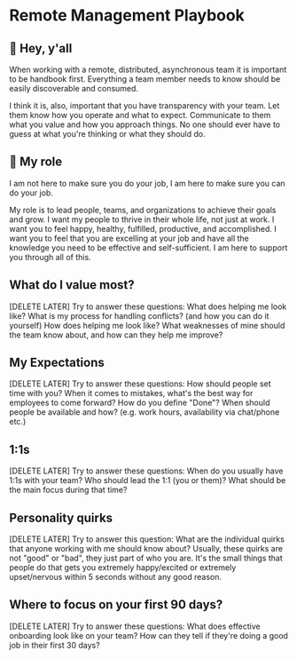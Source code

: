 # Remote Management Playbook

## 👋 Hey, y'all

When working with a remote, distributed, asynchronous team it is important to be handbook first. Everything a team member needs to know should be easily discoverable and consumed.

I think it is, also, important that you have transparency with your team. Let them know how you operate and what to expect. Communicate to them what you value and how you approach things. No one should ever have to guess at what you're thinking or what they should do.

## 🎯 My role

I am not here to make sure you do your job, I am here to make sure you can do your job.

My role is to lead people, teams, and organizations to achieve their goals and grow. I want my people to thrive in their whole life, not just at work. I want you to feel happy, healthy, fulfilled, productive, and accomplished. I want you to feel that you are excelling at your job and have all the knowledge you need to be effective and self-sufficient. I am here to support you through all of this.

## What do I value most?

[DELETE LATER] Try to answer these questions: What does helping me look like?  What is my process for handling conflicts? (and how you can do it yourself) How does helping me look like?  What weaknesses of mine should the team know about, and how can they help me improve?

## My Expectations

[DELETE LATER] Try to answer these questions: How should people set time with you? When it comes to mistakes, what's the best way for employees to come forward? How do you define "Done"? When should people be available and how? (e.g. work hours, availability via chat/phone etc.)

## 1:1s

[DELETE LATER]  Try to answer these questions: When do you usually have 1:1s with your team? Who should lead the 1:1 (you or them)? What should be the main focus during that time?

## Personality quirks

[DELETE LATER]  Try to answer this question: What are the individual quirks that anyone working with me should know about? Usually, these quirks are not "good" or "bad", they just part of who you are. It's the small things that people do that gets you extremely happy/excited or extremely upset/nervous within 5 seconds without any good reason.

## Where to focus on your first 90 days?

[DELETE LATER]  Try to answer these questions: What does effective onboarding look like on your team? How can they tell if they're doing a good job in their first 30 days?
